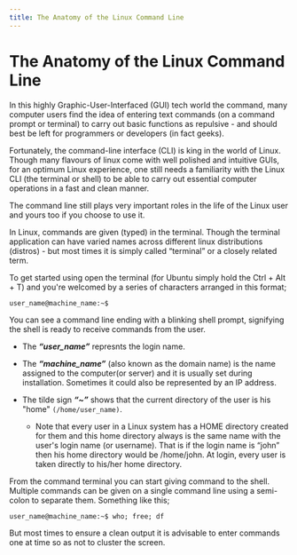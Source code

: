 ```yaml
---
title: The Anatomy of the Linux Command Line
---
```


# The Anatomy of the Linux Command Line


In this highly Graphic-User-Interfaced (GUI) tech world the command, many computer users find the idea of entering text commands (on a command prompt or terminal) to carry out basic functions as repulsive - and should best be left for programmers or developers (in fact geeks).


Fortunately, the command-line interface (CLI) is king in the world of Linux. Though many flavours of linux come with well polished and intuitive GUIs, for an optimum Linux experience, one still needs a familiarity with the Linux CLI (the terminal or shell) to be able to carry out essential computer operations in a fast and clean manner. 

The command line still plays very important roles in the life of the Linux user and yours too if you choose to use it.

In Linux, commands are given (typed) in the terminal. Though the terminal application can have varied names across different linux distributions (distros) - but most times it is simply called “terminal” or a closely related term. 



To get started using open the terminal (for Ubuntu simply hold the Ctrl + Alt + T) and you're welcomed by a series of characters arranged in this format;

```linux
user_name@machine_name:~$
``` 

You can see a command line ending with a blinking shell prompt, signifying the shell is ready to receive commands from the user. 

* The <strong><em>“user_name”</em></strong> represnts the login name.

* The <strong><em>“machine_name”</em></strong> (also known as the domain name) is the name assigned to the computer(or server) and it is usually set during installation. Sometimes it could also be represented by an IP address.

* The tilde sign <strong><em>“~”</em></strong> shows that the current directory of the user is his "home" ```(/home/user_name)```.

 	* Note that every user in a Linux system has a HOME directory created for them and this home directory always is the same name with the user's login name (or username). That is if the login name is “john” then his home directory would be /home/john. At login, every user is taken directly to his/her home directory.

From the command terminal you can start giving command to the shell. Multiple commands can be given on a single command line using a semi-colon to separate them. Something like this;

```user_name@machine_name:~$ who; free; df```

But most times to ensure a clean output it is advisable to enter commands one at time so as not to cluster the screen.

